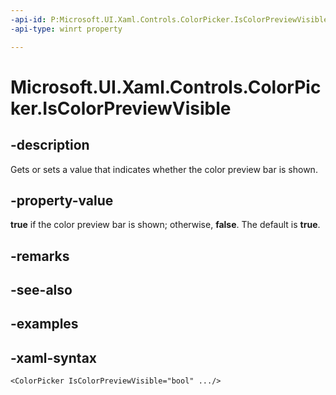 ```yaml
---
-api-id: P:Microsoft.UI.Xaml.Controls.ColorPicker.IsColorPreviewVisible
-api-type: winrt property

---
```

<!-- Property syntax.
public bool IsColorPreviewVisible { get;  set; }
-->

# Microsoft.UI.Xaml.Controls.ColorPicker.IsColorPreviewVisible


## -description

Gets or sets a value that indicates whether the color preview bar is shown.


## -property-value

**true** if the color preview bar is shown; otherwise, **false**. The default is **true**.


## -remarks


## -see-also


## -examples


## -xaml-syntax

```xaml
<ColorPicker IsColorPreviewVisible="bool" .../>
```


